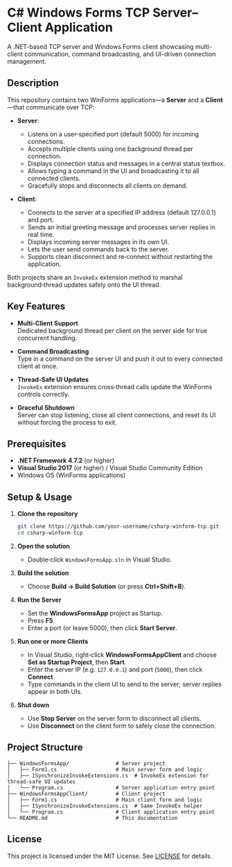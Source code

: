 # C# Windows Forms TCP Server–Client Application

A .NET-based TCP server and Windows Forms client showcasing multi-client communication, command broadcasting, and UI-driven connection management.

## Description

This repository contains two WinForms applications—a **Server** and a **Client**—that communicate over TCP:

- **Server**:  
  - Listens on a user‑specified port (default 5000) for incoming connections.  
  - Accepts multiple clients using one background thread per connection.  
  - Displays connection status and messages in a central status textbox.  
  - Allows typing a command in the UI and broadcasting it to all connected clients.  
  - Gracefully stops and disconnects all clients on demand.

- **Client**:  
  - Connects to the server at a specified IP address (default 127.0.0.1) and port.  
  - Sends an initial greeting message and processes server replies in real time.  
  - Displays incoming server messages in its own UI.  
  - Lets the user send commands back to the server.  
  - Supports clean disconnect and re‑connect without restarting the application.

Both projects share an `InvokeEx` extension method to marshal background‑thread updates safely onto the UI thread.

## Key Features

- **Multi‑Client Support**  
  Dedicated background thread per client on the server side for true concurrent handling.

- **Command Broadcasting**  
  Type in a command on the server UI and push it out to every connected client at once.

- **Thread‑Safe UI Updates**  
  `InvokeEx` extension ensures cross‑thread calls update the WinForms controls correctly.

- **Graceful Shutdown**  
  Server can stop listening, close all client connections, and reset its UI without forcing the process to exit.

## Prerequisites

- **.NET Framework 4.7.2** (or higher)  
- **Visual Studio 2017** (or higher) / Visual Studio Community Edition  
- Windows OS (WinForms applications)

## Setup & Usage

1. **Clone the repository**  
   ```bash
   git clone https://github.com/your-username/csharp-winform-tcp.git
   cd csharp-winform-tcp
   ```

2. **Open the solution**  
   - Double‑click `WindowsFormsApp.sln` in Visual Studio.

3. **Build the solution**  
   - Choose **Build → Build Solution** (or press **Ctrl+Shift+B**).

4. **Run the Server**  
   - Set the **WindowsFormsApp** project as Startup.  
   - Press **F5**.  
   - Enter a port (or leave 5000), then click **Start Server**.

5. **Run one or more Clients**  
   - In Visual Studio, right‑click **WindowsFormsAppClient** and choose **Set as Startup Project**, then **Start**.  
   - Enter the server IP (e.g. `127.0.0.1`) and port (`5000`), then click **Connect**.  
   - Type commands in the client UI to send to the server; server replies appear in both UIs.

6. **Shut down**  
   - Use **Stop Server** on the server form to disconnect all clients.  
   - Use **Disconnect** on the client form to safely close the connection.

## Project Structure

```
├── WindowsFormsApp/               # Server project
│   ├── Form1.cs                   # Main server form and logic
│   ├── ISynchronizeInvokeExtensions.cs  # InvokeEx extension for thread‑safe UI updates
│   └── Program.cs                 # Server application entry point
├── WindowsFormsAppClient/         # Client project
│   ├── Form1.cs                   # Main client form and logic
│   ├── ISynchronizeInvokeExtensions.cs  # Same InvokeEx helper
│   └── Program.cs                 # Client application entry point
└── README.md                      # This documentation
```

## License

This project is licensed under the MIT License. See [LICENSE](LICENSE) for details.
